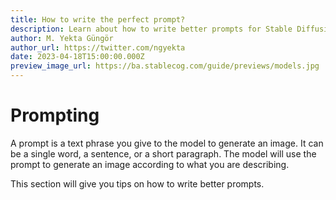 ```yaml
---
title: How to write the perfect prompt?
description: Learn about how to write better prompts for Stable Diffusion and Kandinsky on Stablecog.
author: M. Yekta Güngör
author_url: https://twitter.com/ngyekta
date: 2023-04-18T15:00:00.000Z
preview_image_url: https://ba.stablecog.com/guide/previews/models.jpg
---
```


# Prompting

A prompt is a text phrase you give to the model to generate an image. It can be a single word, a sentence, or a short paragraph. The model will use the prompt to generate an image according to what you are describing.

This section will give you tips on how to write better prompts.
